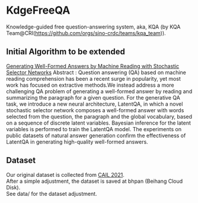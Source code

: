 # KdgeFreeQA
Knowledge-guided free question-answering system, aka, KQA (by KQA Team@CRI(https://github.com/orgs/sino-crdc/teams/kqa_team)).

## Initial Algorithm to be extended
[Generating Well-Formed Answers by Machine Reading with Stochastic Selector Networks](https://ojs.aaai.org//index.php/AAAI/article/view/6238)
Abstract : Question answering (QA) based on machine reading comprehension has been a recent surge in popularity, yet most work has focused on extractive methods.We instead address a more challenging QA problem of generating a well-formed answer by reading and summarizing the paragraph for a given question. For the generative QA task, we introduce a new neural architecture, LatentQA, in which a novel stochastic selector network composes a well-formed answer with words selected from the question, the paragraph and the global vocabulary, based on a sequence of discrete latent variables. Bayesian inference for the latent variables is performed to train the LatentQA model. The experiments on public datasets of natural answer generation confirm the effectiveness of LatentQA in generating high-quality well-formed answers.

## Dataset
Our original dataset is collected from [CAIL 2021](http://cail.cipsc.org.cn/). \
After a simple adjustment, the dataset is saved at bhpan (Beihang Cloud Disk).\
See data/ for the dataset adjustment.
